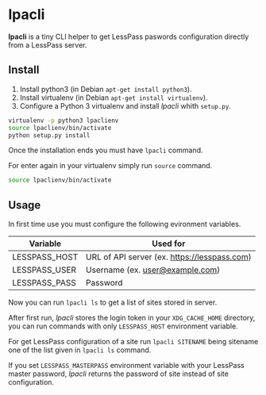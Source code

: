 # lpacli

**lpacli** is a tiny CLI helper to get LessPass paswords configuration
directly from a LessPass server.

## Install

1. Install python3 (in Debian `apt-get install python3`).
2. Install virtualenv (in Debian `apt-get install virtualenv`).
3. Configure a Python 3 virtualenv and install _lpacli_ whith `setup.py`.

```bash
virtualenv -p python3 lpaclienv
source lpaclienv/bin/activate
python setup.py install
```

Once the installation ends you must have `lpacli` command.

For enter again in your virtualenv simply run `source` command.

```bash
source lpaclienv/bin/activate
```

## Usage

In first time use you must configure the following evironment variables.

| Variable | Used for |
| --- | --- |
| LESSPASS_HOST | URL of API server (ex. https://lesspass.com) |
| LESSPASS_USER | Username (ex. user@example.com) |
| LESSPASS_PASS | Password |

Now you can run `lpacli ls` to get a list of sites stored in server.

After first run, _lpacli_ stores the login token in your `XDG_CACHE_HOME`
directory, you can run commands with only `LESSPASS_HOST` environment
variable.

For get LessPass configuration of a site run `lpacli SITENAME` being
sitename one of the list given in `lpacli ls` command.

If you set `LESSPASS_MASTERPASS` environment variable with your LessPass
master password, _lpacli_ returns the password of site instead of site
configuration.
